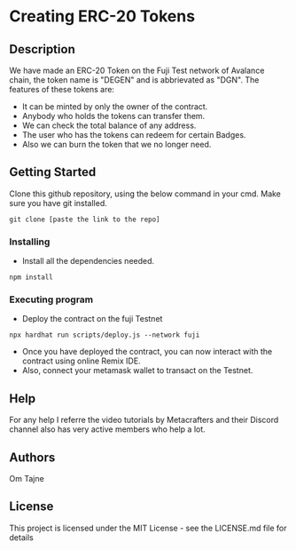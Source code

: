 # Creating ERC-20 Tokens

## Description

We have made an ERC-20 Token on the Fuji Test network of Avalance chain, the token name is "DEGEN" and is abbrievated as "DGN". The features of these tokens are: 
* It can be minted by only the owner of the contract.
* Anybody who holds the tokens can transfer them.
* We can check the total balance of any address.
* The user who has the tokens can redeem for certain Badges.
* Also we can burn the token that we no longer need.

## Getting Started

Clone this github repository, using the below command in your cmd. Make sure you have git installed. 

```
git clone [paste the link to the repo]
```

### Installing

* Install all the dependencies needed.

```
npm install 
```

### Executing program

* Deploy the contract on the fuji Testnet 
```
npx hardhat run scripts/deploy.js --network fuji
```
* Once you have deployed the contract, you can now interact with the contract using online Remix IDE. 
* Also, connect your metamask wallet to transact on the Testnet.

## Help

For any help I referre the video tutorials by Metacrafters and their Discord channel also has very active members who help a lot.

## Authors

Om Tajne

## License

This project is licensed under the MIT License - see the LICENSE.md file for details
